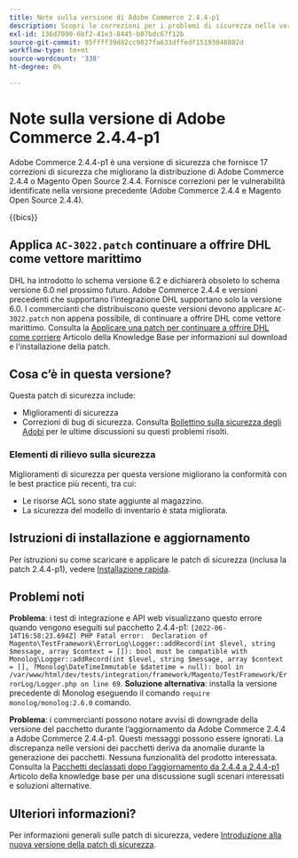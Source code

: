 ```yaml
---
title: Note sulla versione di Adobe Commerce 2.4.4-p1
description: Scopri le correzioni per i problemi di sicurezza nella versione 2.4.4-p1 di Adobe Commerce.
exl-id: 136d7090-6bf2-41e3-8445-b07bdc67f12b
source-git-commit: 95ffff39d82cc9027fa633dffedf15193040802d
workflow-type: tm+mt
source-wordcount: '338'
ht-degree: 0%

---
```


# Note sulla versione di Adobe Commerce 2.4.4-p1

Adobe Commerce 2.4.4-p1 è una versione di sicurezza che fornisce 17 correzioni di sicurezza che migliorano la distribuzione di Adobe Commerce 2.4.4 o Magento Open Source 2.4.4. Fornisce correzioni per le vulnerabilità identificate nella versione precedente (Adobe Commerce 2.4.4 e Magento Open Source 2.4.4).

{{bics}}

## Applica `AC-3022.patch` continuare a offrire DHL come vettore marittimo

DHL ha introdotto lo schema versione 6.2 e dichiarerà obsoleto lo schema versione 6.0 nel prossimo futuro. Adobe Commerce 2.4.4 e versioni precedenti che supportano l’integrazione DHL supportano solo la versione 6.0. I commercianti che distribuiscono queste versioni devono applicare `AC-3022.patch` non appena possibile, di continuare a offrire DHL come vettore marittimo. Consulta la [Applicare una patch per continuare a offrire DHL come corriere](https://support.magento.com/hc/en-us/articles/7707818131597-Apply-a-patch-to-continue-offering-DHL-as-shipping-carrier) Articolo della Knowledge Base per informazioni sul download e l&#39;installazione della patch.

## Cosa c’è in questa versione?

Questa patch di sicurezza include:

* Miglioramenti di sicurezza
* Correzioni di bug di sicurezza. Consulta [Bollettino sulla sicurezza degli Adobi](https://helpx.adobe.com/security/products/magento/apsb22-38.html) per le ultime discussioni su questi problemi risolti.

### Elementi di rilievo sulla sicurezza

Miglioramenti di sicurezza per questa versione migliorano la conformità con le best practice più recenti, tra cui:

* Le risorse ACL sono state aggiunte al magazzino.
* La sicurezza del modello di inventario è stata migliorata.

## Istruzioni di installazione e aggiornamento

Per istruzioni su come scaricare e applicare le patch di sicurezza (inclusa la patch 2.4.4-p1), vedere [Installazione rapida](../../../installation/composer.md).

## Problemi noti

**Problema**: i test di integrazione e API web visualizzano questo errore quando vengono eseguiti sul pacchetto 2.4.4-p1: `[2022-06-14T16:58:23.694Z] PHP Fatal error:  Declaration of Magento\TestFramework\ErrorLog\Logger::addRecord(int $level, string $message, array $context = []): bool must be compatible with Monolog\Logger::addRecord(int $level, string $message, array $context = [], ?Monolog\DateTimeImmutable $datetime = null): bool in /var/www/html/dev/tests/integration/framework/Magento/TestFramework/ErrorLog/Logger.php on line 69`. **Soluzione alternativa**: installa la versione precedente di Monolog eseguendo il comando `require monolog/monolog:2.6.0` comando. <!-- AC-3651-->

**Problema**: i commercianti possono notare avvisi di downgrade della versione del pacchetto durante l’aggiornamento da Adobe Commerce 2.4.4 a Adobe Commerce 2.4.4-p1. Questi messaggi possono essere ignorati. La discrepanza nelle versioni dei pacchetti deriva da anomalie durante la generazione dei pacchetti. Nessuna funzionalità del prodotto interessata. Consulta la [Pacchetti declassati dopo l’aggiornamento da 2.4.4 a 2.4.4-p1](https://support.magento.com/hc/en-us/articles/8214752983949)  Articolo della knowledge base per una discussione sugli scenari interessati e soluzioni alternative.

## Ulteriori informazioni?

Per informazioni generali sulle patch di sicurezza, vedere [Introduzione alla nuova versione della patch di sicurezza](https://community.magento.com/t5/Magento-DevBlog/Introducing-the-New-Security-Patch-Release/ba-p/141287).

